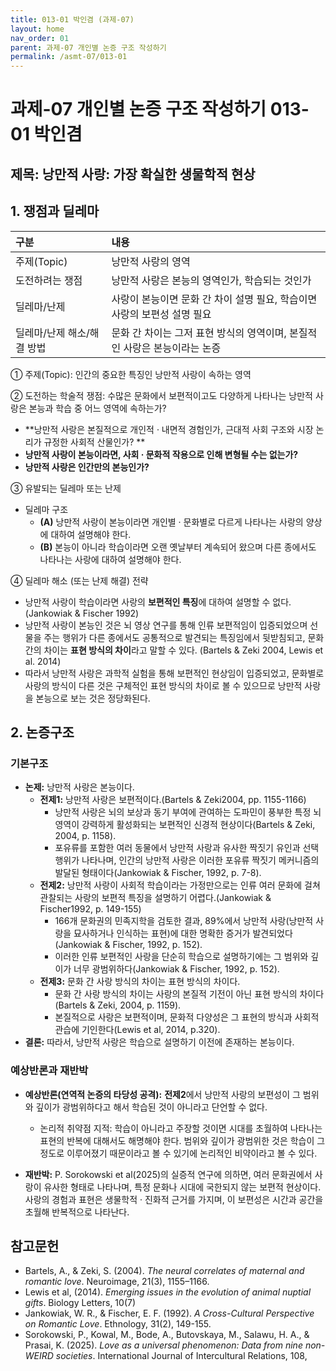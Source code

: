 ```yaml
---
title: 013-01 박인겸 (과제-07)
layout: home
nav_order: 01
parent: 과제-07 개인별 논증 구조 작성하기
permalink: /asmt-07/013-01
---
```


# 과제-07 개인별 논증 구조 작성하기 013-01 박인겸

## 제목: 낭만적 사랑: 가장 확실한 생물학적 현상  

## 1. 쟁점과 딜레마

| 구분 | 내용 |
|:---|:---|
| 주제(Topic) | 낭만적 사랑의 영역 |
| 도전하려는 쟁점 | 낭만적 사랑은 본능의 영역인가, 학습되는 것인가 |
| 딜레마/난제 | 사랑이 본능이면 문화 간 차이 설명 필요, 학습이면 사랑의 보편성 설명 필요 |
| 딜레마/난제 해소/해결 방법 | 문화 간 차이는 그저 표현 방식의 영역이며, 본질적인 사랑은 본능이라는 논증 |

① 주제(Topic): 인간의 중요한 특징인 낭만적 사랑이 속하는 영역

② 도전하는 학술적 쟁점: 수많은 문화에서 보편적이고도 다양하게 나타나는 낭만적 사랑은 본능과 학습 중 어느 영역에 속하는가? 

- **낭만적 사랑은 본질적으로 개인적 · 내면적 경험인가, 근대적 사회 구조와 시장 논리가 규정한 사회적 산물인가? **  
- **낭만적 사랑이 본능이라면, 사회 · 문화적 작용으로 인해 변형될 수는 없는가?**  
- **낭만적 사랑은 인간만의 본능인가?**

③ 유발되는 딜레마 또는 난제

- 딜레마 구조
  - **(A)** 낭만적 사랑이 본능이라면 개인별 · 문화별로 다르게 나타나는 사랑의 양상에 대하여 설명해야 한다.
  - **(B)** 본능이 아니라 학습이라면 오랜 옛날부터 계속되어 왔으며 다른 종에서도 나타나는 사랑에 대하여 설명해야 한다.

④ 딜레마 해소 (또는 난제 해결) 전략

- 낭만적 사랑이 학습이라면 사랑의 **보편적인 특징**에 대하여 설명할 수 없다. (Jankowiak & Fischer 1992)
- 낭만적 사랑이 본능인 것은 뇌 영상 연구를 통해 인류 보편적임이 입증되었으며 선물을 주는 행위가 다른 종에서도 공통적으로 발견되는 특징임에서 뒷받침되고, 문화 간의 차이는 **표현 방식의 차이**라고 말할 수 있다. (Bartels & Zeki 2004, Lewis et al. 2014)
- 따라서 낭만적 사랑은 과학적 실험을 통해 보편적인 현상임이 입증되었고, 문화별로 사랑의 방식이 다른 것은 구체적인 표현 방식의 차이로 볼 수 있으므로 낭만적 사랑을 본능으로 보는 것은 정당화된다.

## 2. 논증구조

### 기본구조

- **논제:** 낭만적 사랑은 본능이다.
  - **전제1:** 낭만적 사랑은 보편적이다.(Bartels & Zeki2004, pp. 1155-1166)
    - 낭만적 사랑은 뇌의 보상과 동기 부여에 관여하는 도파민이 풍부한 특정 뇌 영역이 강력하게 활성화되는 보편적인 신경적 현상이다(Bartels & Zeki, 2004, p. 1158).
    - 포유류를 포함한 여러 동물에서 낭만적 사랑과 유사한 짝짓기 유인과 선택 행위가 나타나며, 인간의 낭만적 사랑은 이러한 포유류 짝짓기 메커니즘의 발달된 형태이다(Jankowiak & Fischer, 1992, p. 7-8).
  - **전제2:** 낭만적 사랑이 사회적 학습이라는 가정만으로는 인류 여러 문화에 걸쳐 관찰되는 사랑의 보편적 특징을 설명하기 어렵다.(Jankowiak & Fischer1992, p. 149-155)
    - 166개 문화권의 민족지학을 검토한 결과, 89%에서 낭만적 사랑(낭만적 사랑을 묘사하거나 인식하는 표현)에 대한 명확한 증거가 발견되었다(Jankowiak & Fischer, 1992, p. 152).
    - 이러한 인류 보편적인 사랑을 단순히 학습으로 설명하기에는 그 범위와 깊이가 너무 광범위하다(Jankowiak & Fischer, 1992, p. 152).
  - **전제3:** 문화 간 사랑 방식의 차이는 표현 방식의 차이다.
      - 문화 간 사랑 방식의 차이는 사랑의 본질적 기전이 아닌 표현 방식의 차이다(Bartels & Zeki, 2004, p. 1159).
      - 본질적으로 사랑은 보편적이며, 문화적 다양성은 그 표현의 방식과 사회적 관습에 기인한다(Lewis et al, 2014, p.320).
- **결론:** 따라서, 낭만적 사랑은 학습으로 설명하기 이전에 존재하는 본능이다.  

### 예상반론과 재반박

- **예상반론(연역적 논증의 타당성 공격):** **전제2**에서 낭만적 사랑의 보편성이 그 범위와 깊이가 광범위하다고 해서 학습된 것이 아니라고 단언할 수 없다.
  - 논리적 취약점 지적: 학습이 아니라고 주장할 것이면 시대를 초월하여 나타나는 표현의 반복에 대해서도 해명해야 한다. 범위와 깊이가 광범위한 것은 학습이 그 정도로 이루어졌기 때문이라고 볼 수 있기에 논리적인 비약이라고 볼 수 있다.

- **재반박:** P. Sorokowski et al(2025)의 실증적 연구에 의하면, 여러 문화권에서 사랑이 유사한 형태로 나타나며, 특정 문화나 시대에 국한되지 않는 보편적 현상이다. 사랑의 경험과 표현은 생물학적 · 진화적 근거를 가지며, 이 보편성은 시간과 공간을 초월해 반복적으로 나타난다.

## 참고문헌

- Bartels, A., & Zeki, S. (2004). *The neural correlates of maternal and romantic love*. Neuroimage, 21(3), 1155–1166.
- Lewis et al, (2014). *Emerging issues in the evolution of animal nuptial gifts*. Biology Letters, 10(7)
- Jankowiak, W. R., & Fischer, E. F. (1992). *A Cross-Cultural Perspective on Romantic Love*. Ethnology, 31(2), 149-155.
- Sorokowski, P., Kowal, M., Bode, A., Butovskaya, M., Salawu, H. A., & Prasai, K. (2025). *Love as a universal phenomenon: Data from nine non-WEIRD societies*. International Journal of Intercultural Relations, 108,